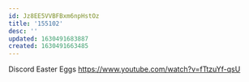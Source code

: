 ```yaml
---
id: Jz8EE5VVBFBxm6npHstOz
title: '155102'
desc: ''
updated: 1630491683887
created: 1630491663485
---
```



Discord Easter Eggs
https://www.youtube.com/watch?v=fTtzuYf-qsU
